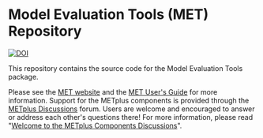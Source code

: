 Model Evaluation Tools (MET) Repository
=======================================

<!-- Start of Badges -->
[![DOI](https://zenodo.org/badge/DOI/10.5281/zenodo.5565322.svg)](https://doi.org/10.5281/zenodo.5565322)

This repository contains the source code for the Model Evaluation Tools package.

Please see the [MET website](https://dtcenter.org/community-code/model-evaluation-tools-met) and the [MET User's Guide](https://met.readthedocs.io/en/latest) for more information. Support for the METplus components is provided through the [METplus Discussions](https://github.com/dtcenter/METplus/discussions) forum. Users are welcome and encouraged to answer or address each other's questions there! For more information, please read "[Welcome to the METplus Components Discussions](https://github.com/dtcenter/METplus/discussions/939)".
